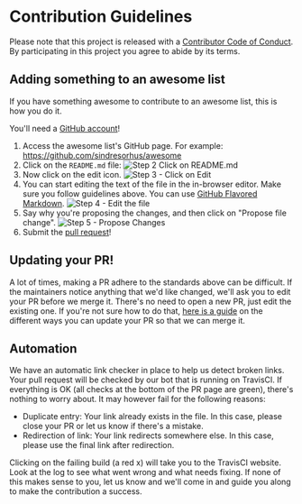 # Contribution Guidelines

Please note that this project is released with a
[Contributor Code of Conduct](code-of-conduct.md). By participating in this
project you agree to abide by its terms.

## Adding something to an awesome list

If you have something awesome to contribute to an awesome list, this is how you do it.

You'll need a [GitHub account](https://github.com/join)!

1. Access the awesome list's GitHub page. For example: https://github.com/sindresorhus/awesome
2. Click on the `README.md` file: ![Step 2 Click on README.md](https://cloud.githubusercontent.com/assets/170270/9402920/53a7e3ea-480c-11e5-9d81-aecf64be55eb.png)
3. Now click on the edit icon. ![Step 3 - Click on Edit](https://cloud.githubusercontent.com/assets/170270/9402927/6506af22-480c-11e5-8c18-7ea823530099.png)
4. You can start editing the text of the file in the in-browser editor. Make sure you follow guidelines above. You can use [GitHub Flavored Markdown](https://help.github.com/articles/github-flavored-markdown/). ![Step 4 - Edit the file](https://cloud.githubusercontent.com/assets/170270/9402932/7301c3a0-480c-11e5-81f5-7e343b71674f.png)
5. Say why you're proposing the changes, and then click on "Propose file change". ![Step 5 - Propose Changes](https://cloud.githubusercontent.com/assets/170270/9402937/7dd0652a-480c-11e5-9138-bd14244593d5.png)
6. Submit the [pull request](https://help.github.com/articles/using-pull-requests/)!

## Updating your PR!

A lot of times, making a PR adhere to the standards above can be difficult.
If the maintainers notice anything that we'd like changed, we'll ask you to
edit your PR before we merge it. There's no need to open a new PR, just edit
the existing one. If you're not sure how to do that,
[here is a guide](https://github.com/RichardLitt/knowledge/blob/master/github/amending-a-commit-guide.md)
on the different ways you can update your PR so that we can merge it.

## Automation

We have an automatic link checker in place to help us detect broken links.
Your pull request will be checked by our bot that is running on TravisCI.
If everything is OK (all checks at the bottom of the PR page are green), there's nothing
to worry about.
It may however fail for the following reasons:

* Duplicate entry: Your link already exists in the file. In this case, please close your
  PR or let us know if there's a mistake.
* Redirection of link: Your link redirects somewhere else. In  this case, please use the
  final link after redirection.

Clicking on the failing build (a red x) will take you to the TravisCI website.
Look at the log to see what went wrong and what needs fixing.
If none of this makes sense to you, let us know and we'll come in and guide you along to
make the contribution a success.
